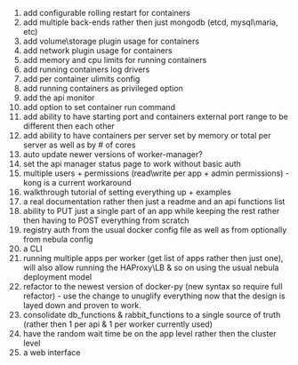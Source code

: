 1. add configurable rolling restart for containers
2. add multiple back-ends rather then just mongodb (etcd, mysql\maria, etc)
3. add volume\storage plugin usage for containers
4. add network plugin usage for containers
5. add memory and cpu limits for running containers
6. add running containers log drivers
7. add per container ulimits config
8. add running containers as privileged option
9. add the api monitor
10. add option to set container run command 
11. add ability to have starting port and containers external port range to be different then each other
12. add ability to have containers per server set by memory or total per server as well as by # of cores
13. auto update newer versions of worker-manager?
14. set the api manager status page to work without basic auth
15. multiple users + permissions (read\write per app + admin permissions) - kong is a current workaround
16. walkthrough tutorial of setting everything up + examples
17. a real documentation rather then just a readme and an api functions list
18. ability to PUT just a single part of an app while keeping the rest rather then having to POST everything from scratch
19. registry auth from the usual docker config file as well as from optionally from nebula config
20. a CLI
21. running multiple apps per worker (get list of apps rather then just one), will also allow running the HAProxy\LB & so on using the usual nebula deployment model
22. refactor to the newest version of docker-py (new syntax so require full refactor) - use the change to unuglify everything now that the design is layed down and proven to work.
23. consolidate db_functions & rabbit_functions to a single source of truth (rather then 1 per api & 1 per worker currently used)
24. have the random wait time be on the app level rather then the cluster level
25. a web interface